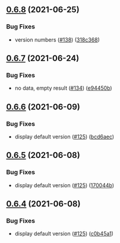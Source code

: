 ## [0.6.8](https://github.com/EddieHubCommunity/api/compare/v0.6.7...v0.6.8) (2021-06-25)


### Bug Fixes

* version numbers ([#138](https://github.com/EddieHubCommunity/api/issues/138)) ([318c368](https://github.com/EddieHubCommunity/api/commit/318c368c839fe54009717e926ed3a13b1d2eedce))



## [0.6.7](https://github.com/EddieHubCommunity/api/compare/v0.6.6...v0.6.7) (2021-06-24)


### Bug Fixes

* no data, empty result ([#134](https://github.com/EddieHubCommunity/api/issues/134))  ([e94450b](https://github.com/EddieHubCommunity/api/commit/e94450b21b3dc93a447ab8468a107ef9f3b353d3))



## [0.6.6](https://github.com/EddieHubCommunity/api/compare/v0.6.5...v0.6.6) (2021-06-09)


### Bug Fixes

* display default version ([#125](https://github.com/EddieHubCommunity/api/issues/125)) ([bcd6aec](https://github.com/EddieHubCommunity/api/commit/bcd6aecd57ec6a01fc0f41e4bfea31f699f1d0f6))



## [0.6.5](https://github.com/EddieHubCommunity/api/compare/v0.6.4...v0.6.5) (2021-06-08)


### Bug Fixes

* display default version ([#125](https://github.com/EddieHubCommunity/api/issues/125)) ([170044b](https://github.com/EddieHubCommunity/api/commit/170044b029038fb55e9b67320564c45b58624b81))



## [0.6.4](https://github.com/EddieHubCommunity/api/compare/v0.6.3...v0.6.4) (2021-06-08)


### Bug Fixes

* display default version ([#125](https://github.com/EddieHubCommunity/api/issues/125)) ([c0b45a1](https://github.com/EddieHubCommunity/api/commit/c0b45a1c4fc68290331466143a018d7673c06626))



